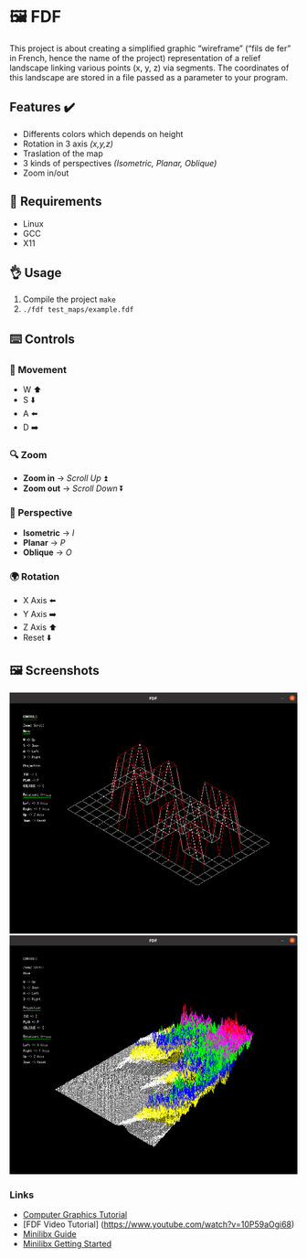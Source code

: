 # 🖼️ FDF
This project is about creating a simplified graphic “wireframe” (“fils de fer” in French,
hence the name of the project) representation of a relief landscape linking various points
(x, y, z) via segments. The coordinates of this landscape are stored in a file passed as
a parameter to your program.
## Features ✔️
- Differents colors which depends on height
- Rotation in 3 axis *(x,y,z)*
- Traslation of the map
- 3 kinds of perspectives *(Isometric, Planar, Oblique)*
- Zoom in/out
## 📖 Requirements
- Linux
- GCC
- X11
## 👌 Usage
1. Compile the project  `make`
2. `./fdf test_maps/example.fdf`
## ⌨️ Controls 
### 🏃 Movement
- W ⬆️
- S ⬇️
- A ⬅️
- D ➡️
### 🔍 Zoom
- **Zoom in** -> *Scroll Up* ⏫
- **Zoom out** -> *Scroll Down* ⏬
### 👀 Perspective
- **Isometric** -> *I*
- **Planar** -> *P*
- **Oblique** -> *O*
### 🌍 Rotation
- X Axis ⬅️
- Y Axis ➡️
- Z Axis ⬆️
- Reset ⬇️
## 🖼 Screenshots
![Screeshot1](screenshots/ss1.png)
![Screeshot1](screenshots/ss2.png)
### Links
- [Computer Graphics Tutorial](https://www.javatpoint.com/computer-graphics-programs)
- [FDF Video Tutorial] (https://www.youtube.com/watch?v=10P59aOgi68)
- [Minilibx Guide](https://qst0.github.io/ft_libgfx/man_mlx.html)
- [Minilibx Getting Started](https://harm-smits.github.io/42docs/libs/minilibx/getting_started.html)

